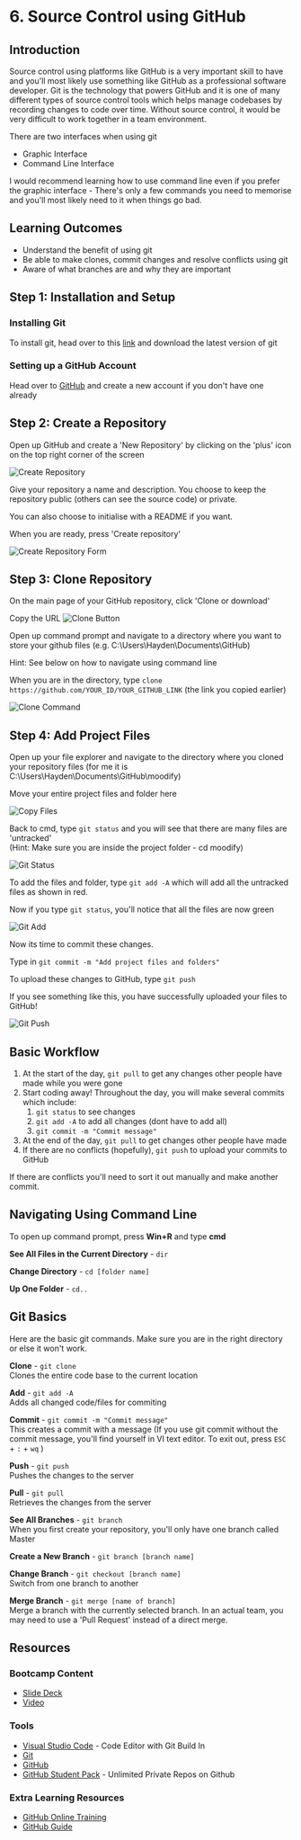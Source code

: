 # 6. Source Control using GitHub
## Introduction
Source control using platforms like GitHub is a very important skill to have and you'll most likely use something like GitHub as a professional software developer. Git is the technology that powers GitHub and it is one of many different types of source control tools which helps manage codebases by recording changes to code over time. Without source control, it would be very difficult to work together in a team environment.

There are two interfaces when using git
* Graphic Interface
* Command Line Interface

I would recommend learning how to use command line even if you prefer the graphic interface - There's only a few commands you need to memorise and you'll most likely need to it when things go bad.

## Learning Outcomes
* Understand the benefit of using git
* Be able to make clones, commit changes and resolve conflicts using git
* Aware of what branches are and why they are important

## Step 1: Installation and Setup
### Installing Git
To install git, head over to this [link](https://git-scm.com/) and download the latest version of git

### Setting up a GitHub Account
Head over to [GitHub](https://github.com/) and create a new account if you don't have one already 

## Step 2: Create a Repository
Open up GitHub and create a 'New Repository' by clicking on the 'plus' icon on the top right corner of the screen

![Create Repository](img/create_repository.PNG)

Give your repository a name and description. You choose to keep the repository public (others can see the source code) or private. 

You can also choose to initialise with a README if you want. 

When you are ready, press 'Create repository'

![Create Repository Form](img/create_repository_form.PNG)

## Step 3: Clone Repository
On the main page of your GitHub repository, click 'Clone or download'

Copy the URL
![Clone Button](img/clone_button.PNG)

Open up command prompt and navigate to a directory where you want to store your github files (e.g. C:\Users\Hayden\Documents\GitHub\)

Hint: See below on how to navigate using command line

When you are in the directory, type `clone https://github.com/YOUR_ID/YOUR_GITHUB_LINK` (the link you copied earlier)

![Clone Command](img/clone_command.PNG)

## Step 4: Add Project Files
Open up your file explorer and navigate to the directory where you cloned your repository files (for me it is C:\Users\Hayden\Documents\GitHub\moodify)

Move your entire project files and folder here

![Copy Files](img/copy_files.PNG)

Back to cmd, type `git status` and you will see that there are many files are 'untracked'  
(Hint: Make sure you are inside the project folder - cd moodify)

![Git Status](img/git_status.PNG)

To add the files and folder, type `git add -A` which will add all the untracked files as shown in red.

Now if you type `git status`, you'll notice that all the files are now green 

![Git Add](img/git_add.PNG)

Now its time to commit these changes. 

Type in `git commit -m "Add project files and folders"`

To upload these changes to GitHub, type `git push`

If you see something like this, you have successfully uploaded your files to GitHub!

![Git Push](img/git_push.PNG)


## Basic Workflow
1. At the start of the day, `git pull` to get any changes other people have made while you were gone
2. Start coding away! 
Throughout the day, you will make several commits which include:
   1. `git status` to see changes
   2. `git add -A` to add all changes (dont have to add all)
   3. `git commit -m "Commit message"`
3. At the end of the day, `git pull` to get changes other people have made
4. If there are no conflicts (hopefully), `git push` to upload your commits to GitHub

If there are conflicts you'll need to sort it out manually and make another commit.

## Navigating Using Command Line

To open up command prompt, press **Win+R** and type **cmd**

**See All Files in the Current Directory** - `dir`

**Change Directory** - `cd [folder name]`

**Up One Folder** - `cd..`

## Git Basics
Here are the basic git commands. Make sure you are in the right directory or else it won't work.

**Clone** - `git clone`  
Clones the entire code base to the current location 

**Add** - `git add -A`  
Adds all changed code/files for commiting 

**Commit** - `git commit -m "Commit message"`  
This creates a commit with a message (If you use git commit without the commit message, you'll find yourself in VI text editor. To exit out, press `ESC` + `:` + `wq`  ) 

**Push** - `git push`  
Pushes the changes to the server

**Pull** - `git pull`  
Retrieves the changes from the server

**See All Branches** - `git branch`  
When you first create your repository, you'll only have one branch called Master

**Create a New Branch** - `git branch [branch name]`

**Change Branch** - `git checkout [branch name]`  
Switch from one branch to another

**Merge Branch**  - `git merge [name of branch]`  
Merge a branch with the currently selected branch. In an actual team, you may need to use a 'Pull Request' instead of a direct merge.




## Resources
### Bootcamp Content
* [Slide Deck](http://link.com)
* [Video](http://link.com)

### Tools
* [Visual Studio Code](https://code.visualstudio.com) - Code Editor with Git Build In 
* [Git](https://git-scm.com/)
* [GitHub](https://github.com)
* [GitHub Student Pack](https://education.github.com/pack) - Unlimited Private Repos on Github

### Extra Learning Resources
* [GitHub Online Training](https://try.github.io/)
* [GitHub Guide](https://guides.github.com/)
